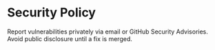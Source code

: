 # Security Policy

Report vulnerabilities privately via email or GitHub Security Advisories. Avoid public disclosure until a fix is merged.
